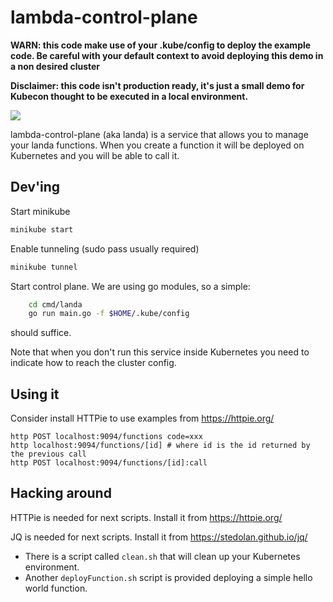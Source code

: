 lambda-control-plane
====================

**WARN: this code make use of your .kube/config to deploy the example code. Be careful with your default context to avoid deploying this demo in a non desired cluster**

**Disclaimer: this code isn't production ready, it's just a small demo for Kubecon thought to be executed in a local environment.**

![](https://estaticos3.larazon.es/documents/10165/0/image_content_low_548139_20130510133304.jpg)

lambda-control-plane (aka landa) is a service that allows you to manage your landa functions. When you create a function it will be deployed on
Kubernetes and you will be able to call it.

Dev'ing
-------

Start minikube
```bash
minikube start
```

Enable tunneling (sudo pass usually required)

```bash
minikube tunnel 
```

Start control plane. We are using go modules, so a simple:
```bash
    cd cmd/landa
    go run main.go -f $HOME/.kube/config
```
should suffice.

Note that when you don't run this service inside Kubernetes you need to indicate how to reach the cluster config.

Using it
--------

Consider install HTTPie to use examples from https://httpie.org/ 
        
    http POST localhost:9094/functions code=xxx
    http localhost:9094/functions/[id] # where id is the id returned by the previous call
    http POST localhost:9094/functions/[id]:call

Hacking around
--------------
HTTPie is needed for next scripts. Install it from https://httpie.org/

JQ is needed for next scripts. Install it from https://stedolan.github.io/jq/

* There is a script called `clean.sh` that will clean up your Kubernetes environment.
* Another `deployFunction.sh` script is provided deploying a simple hello world function.